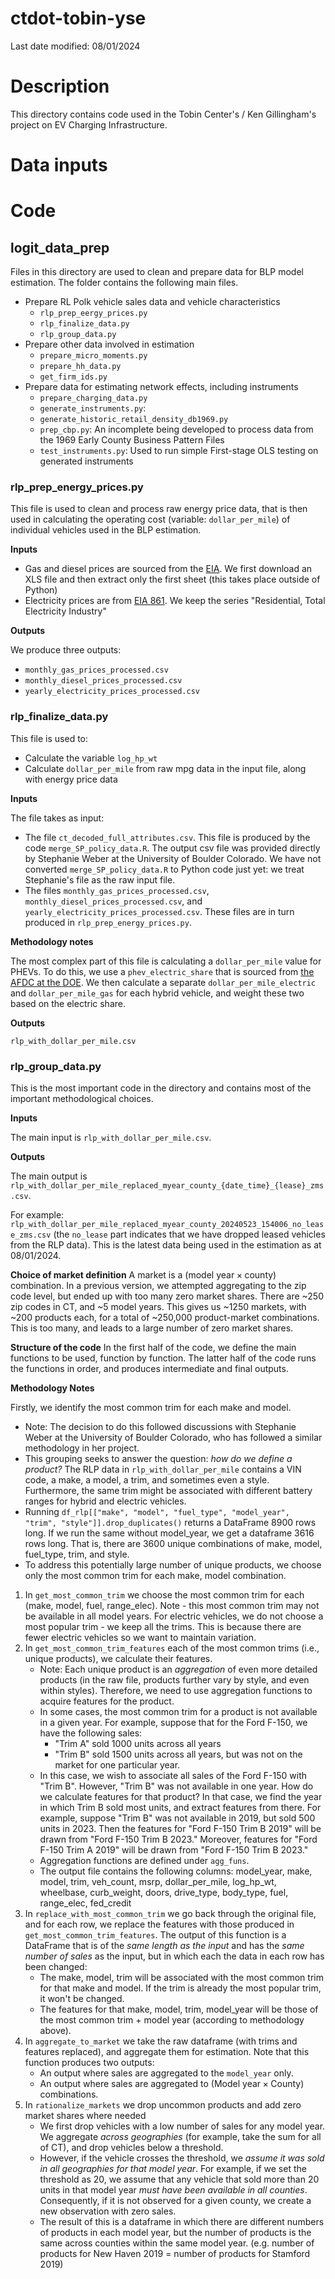 # ctdot-tobin-yse
Last date modified: 08/01/2024

# Description
This directory contains code used in the Tobin Center's / Ken Gillingham's project on EV Charging Infrastructure. 

# Data inputs


# Code

## logit_data_prep
Files in this directory are used to clean and prepare data for BLP model estimation. The folder contains the following main files.
* Prepare RL Polk vehicle sales data and vehicle characteristics
    * `rlp_prep_eergy_prices.py`
    * `rlp_finalize_data.py`
    * `rlp_group_data.py`
* Prepare other data involved in estimation
    * `prepare_micro_moments.py`
    * `prepare_hh_data.py`
    * `get_firm_ids.py`
* Prepare data for estimating network effects, including instruments
    * `prepare_charging_data.py`
    * `generate_instruments.py`:
    * `generate_historic_retail_density_db1969.py`
    * `prep_cbp.py`: An incomplete being developed to process data from the 1969 Early County Business Pattern Files
    * `test_instruments.py`: Used to run simple First-stage OLS testing on generated instruments

### rlp_prep_energy_prices.py
This file is used to clean and process raw energy price data, that is then used in calculating the operating cost (variable: `dollar_per_mile`) of individual vehicles used in the BLP estimation.

**Inputs**

* Gas and diesel prices are sourced from the [EIA](https://www.eia.gov/petroleum/gasdiesel/). We first download an XLS file and then extract only the first sheet (this takes place outside of Python)
* Electricity prices are from [EIA 861](https://www.eia.gov/electricity/data/state/). We keep the series "Residential, Total Electricity Industry"

**Outputs**

We produce three outputs:
* `monthly_gas_prices_processed.csv`
* `monthly_diesel_prices_processed.csv`
* `yearly_electricity_prices_processed.csv`

### rlp_finalize_data.py
This file is used to:

* Calculate the variable `log_hp_wt`
* Calculate `dollar_per_mile` from raw mpg data in the input file, along with energy price data

**Inputs**

The file takes as input:
* The file `ct_decoded_full_attributes.csv`. This file is produced by the code `merge_SP_policy_data.R`. The output csv file was provided directly by Stephanie Weber at the University of Boulder Colorado. We have not converted `merge_SP_policy_data.R` to Python code just yet: we treat Stephanie's file as the raw input file. 
* The files `monthly_gas_prices_processed.csv`, `monthly_diesel_prices_processed.csv`, and `yearly_electricity_prices_processed.csv`. These files are in turn produced in `rlp_prep_energy_prices.py`. 

**Methodology notes**

The most complex part of this file is calculating a `dollar_per_mile` value for PHEVs. To do this, we use a `phev_electric_share` that is sourced from [the AFDC at the DOE](https://afdc.energy.gov/vehicles/electric_emissions_sources.html). We then calculate a separate `dollar_per_mile_electric` and `dollar_per_mile_gas` for each hybrid vehicle, and weight these two based on the electric share. 

**Outputs**

`rlp_with_dollar_per_mile.csv` 

### rlp_group_data.py
This is the most important code in the directory and contains most of the important methodological choices. 

**Inputs**

The main input is `rlp_with_dollar_per_mile.csv`. 

**Outputs**

The main output is `rlp_with_dollar_per_mile_replaced_myear_county_{date_time}_{lease}_zms.csv`. 

For example: `rlp_with_dollar_per_mile_replaced_myear_county_20240523_154006_no_lease_zms.csv` (the `no_lease` part indicates that we have dropped leased vehicles from the RLP data). This is the latest data being used in the estimation as at 08/01/2024.

**Choice of market definition**
A market is a $(\text{model year} \times \text{county})$ combination. In a previous version, we attempted aggregating to the zip code level, but ended up with too many zero market shares. There are ~250 zip codes in CT, and ~5 model years. This gives us ~1250 markets, with ~200 products each, for a total of ~250,000 product-market combinations. This is too many, and leads to a large number of zero market shares.

**Structure of the code**
In the first half of the code, we define the main functions to be used, function by function. The latter half of the code runs the functions in order, and produces intermediate and final outputs. 

**Methodology Notes**

Firstly, we identify the most common trim for each make and model.
* Note: The decision to do this followed discussions with Stephanie Weber at the University of Boulder Colorado, who has followed a similar methodology in her project. 
* This grouping seeks to answer the question: *how do we define a product?* The RLP data in `rlp_with_dollar_per_mile` contains a VIN code, a make, a model, a trim, and sometimes even a style. Furthermore, the same trim might be associated with different battery ranges for hybrid and electric vehicles.  
* Running `df_rlp[["make", "model", "fuel_type", "model_year", "trim", "style"]].drop_duplicates()` returns a DataFrame 8900 rows long. If we run the same without model_year, we get a dataframe 3616 rows long.  That is, there are 3600 unique combinations of make, model, fuel_type, trim, and style. 
* To address this potentially large number of unique products, we choose only the most common trim for each make, model combination.

1. In `get_most_common_trim` we choose the most common trim for each (make, model, fuel, range_elec). Note - this most common trim may not be available in all model years. For electric vehicles, we do not choose a most popular trim - we keep all the trims. This is because there are fewer electric vehicles so we want to maintain variation. 
2. In `get_most_common_trim_features` each of the most common trims (i.e., unique products), we calculate their features. 
    * Note: Each unique product is an *aggregation* of even more detailed products (in the raw file, products further vary by style, and even within styles). Therefore, we need to use aggregation functions to acquire features for the product. 
    * In some cases, the most common trim for a product is not available in a given year. For example, suppose that for the Ford F-150, we have the following sales:
        * "Trim A" sold 1000 units across all years
        * "Trim B" sold 1500 units across all years, but was not on the market for one particular year. 
    * In this case, we wish to associate all sales of the Ford F-150 with "Trim B". However, "Trim B" was not available in one year. How do we calculate features for that product? In that case, we find the year in which Trim B sold most units, and extract features from there. For example, suppose "Trim B" was not available in 2019, but sold 500 units in 2023. Then the features for "Ford F-150 Trim B 2019" will be drawn from "Ford F-150 Trim B 2023." Moreover, features for "Ford F-150 Trim A 2019" will be drawn from "Ford F-150 Trim B 2023." 
    * Aggregation functions are defined under `agg_funs`. 
    * The output file contains the following columns: model_year, make, model, trim, veh_count, msrp, dollar_per_mile, log_hp_wt, wheelbase, curb_weight, doors, drive_type, body_type, fuel, range_elec, fed_credit
3. In `replace_with_most_common_trim` we go back through the original file, and for each row, we replace the features with those produced in `get_most_common_trim_features`. The output of this function is a DataFrame that is of the *same length as the input* and has the *same number of sales* as the input, but in which each the data in each row has been changed:
    * The make, model, trim will be associated with the most common trim for that make and model. If the trim is already the most popular trim, it won't be changed.
    * The features for that make, model, trim, model_year will be those of the most common trim + model year (according to methodology above).
4. In `aggregate_to_market` we take the raw dataframe (with trims and features replaced), and aggregate them for estimation. Note that this function produces two outputs:
    * An output where sales are aggregated to the `model_year` only. 
    * An output where sales are aggregated to $(\text{Model year} \times \text{County})$ combinations. 
5. In `rationalize_markets` we drop uncommon products and add zero market shares where needed
    * We first drop vehicles with a low number of sales for any model year. We aggregate *across geographies* (for example, take the sum for all of CT), and drop vehicles below a threshold.
    * However, if the vehicle crosses the threshold, we *assume it was sold in all geographies for that model year*. For example, if we set the threshold as 20, we assume that any vehicle that sold more than 20 units in that model year *must have been available in all counties*. Consequently, if it is not observed for a given county, we create a new observation with zero sales. 
    * The result of this is a dataframe in which there are different numbers of products in each model year, but the number of products is the same across counties within the same model year. (e.g. number of products for New Haven 2019 = number of products for Stamford 2019)



